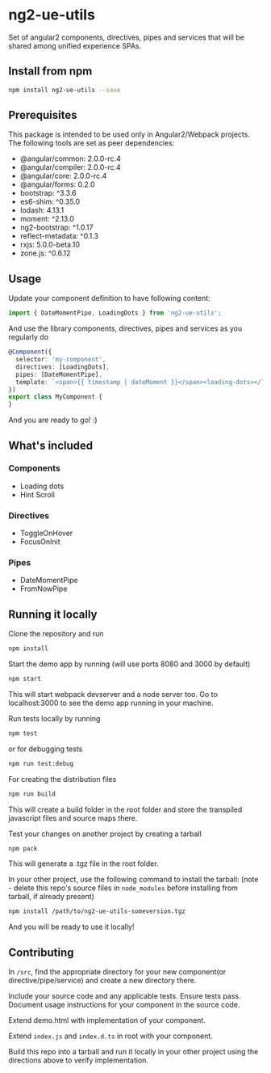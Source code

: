 # ng2-ue-utils
Set of angular2 components, directives, pipes and services that will be shared among unified experience SPAs.

## Install from npm

```bash
npm install ng2-ue-utils --save
```

## Prerequisites

This package is intended to be used only in Angular2/Webpack projects. The following tools are set as peer dependencies:

* @angular/common: 2.0.0-rc.4
* @angular/compiler: 2.0.0-rc.4
* @angular/core: 2.0.0-rc.4
* @angular/forms: 0.2.0
* bootstrap: ^3.3.6
* es6-shim: ^0.35.0
* lodash: 4.13.1
* moment: ^2.13.0
* ng2-bootstrap: ^1.0.17
* reflect-metadata: ^0.1.3
* rxjs: 5.0.0-beta.10
* zone.js: ^0.6.12

## Usage

Update your component definition to have following content:

```ts
import { DateMomentPipe, LoadingDots } from 'ng2-ue-utils';
```

And use the library components, directives, pipes and services as you regularly do

``` ts
@Component({
  selector: 'my-component',
  directives: [LoadingDots],
  pipes: [DateMomentPipe],
  template: `<span>{{ timestamp | dateMoment }}</span><loading-dots></loading-dots>`
})
export class MyComponent {
}
```

And you are ready to go! :)

## What's included

### Components

* Loading dots
* Hint Scroll

### Directives

* ToggleOnHover
* FocusOnInit

### Pipes

* DateMomentPipe
* FromNowPipe

## Running it locally

Clone the repository and run
```bash
npm install
```

Start the demo app by running (will use ports 8080 and 3000 by default)
```bash
npm start
```
This will start webpack devserver and a node server too. Go to localhost:3000 to see the demo app running in your machine.

Run tests locally by running
```bash
npm test
```

or for debugging tests
```bash
npm run test:debug
```

For creating the distribution files
```bash
npm run build
```
This will create a build folder in the root folder and store the transpiled javascript files and source maps there.

Test your changes on another project by creating a tarball
```bash
npm pack
```
This will generate a .tgz file in the root folder. 

In your other project, use the following command to install the tarball: (note - delete this repo's source files in `node_modules` before installing from tarball, if already present)
```bash
npm install /path/to/ng2-ue-utils-someversion.tgz
```
And you will be ready to use it locally!

## Contributing
In `/src`, find the appropriate directory for your new component(or directive/pipe/service)
and create a new directory there.

Include your source code and any applicable tests. Ensure tests pass.  Document usage instructions for your
component in the source code.

Extend demo.html with implementation of your component.

Extend `index.js` and `index.d.ts` in root with your component.

Build this repo into a tarball and run it locally in your other project using the directions above to verify implementation.
